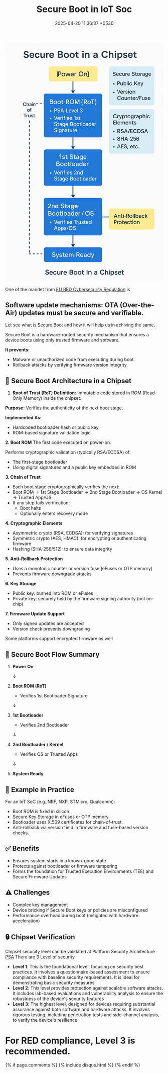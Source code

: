 ﻿---
layout: post
comments: true
IDENTIFIER: HCI 
title:  "Secure Boot in  IoT  Soc"
description: Secure Boot | Immutable Boot |Red| IoT| Security|SoC
date:   2025-04-20 11:36:37 +0530
categories: IoT
---
<img alt='Secure Boot' src='/assets/SecureBoot.png'>

One of the mandet from [EU RED Cybersecurity Regulation](https://eur-lex.europa.eu/legal-content/EN/TXT/?uri=CELEX%3A32022R030)
is 
## Software update mechanisms: OTA (Over-the-Air) updates must be secure and verifiable.
Let see what is Secure Boot and how it will help us in achiving the same.

Secure Boot is a hardware-rooted security mechanism that ensures a device boots using only trusted firmware and software.

**It prevents:**
- Malware or unauthorized code from executing during boot.
- Rollback attacks by verifying firmware version integrity.

## **🧠 Secure Boot Architecture in a Chipset**
1. **Root of Trust (RoT) Definition:** Immutable code stored in ROM (Read-Only Memory) inside the chipset.

**Purpose:** Verifies the authenticity of the next boot stage.

**Implemented As:**

- Hardcoded bootloader hash or public key
- ROM-based signature validation logic

**2. Boot ROM**
The first code executed on power-on.

Performs cryptographic validation (typically RSA/ECDSA) of:
- The first-stage bootloader
- Using digital signatures and a public key embedded in ROM

**3. Chain of Trust**
- Each boot stage cryptographically verifies the next:
- Boot ROM → 1st Stage Bootloader → 2nd Stage Bootloader → OS Kernel → Trusted App/OS
- If any step fails verification:
  - Boot halts
  - Optionally enters recovery mode

**4. Cryptographic Elements**
- Asymmetric crypto (RSA, ECDSA): for verifying signatures
- Symmetric crypto (AES, HMAC): for encrypting or authenticating firmware
- Hashing (SHA-256/512): to ensure data integrity

**5. Anti-Rollback Protection**
- Uses a monotonic counter or version fuse (eFuses or OTP memory)
- Prevents firmware downgrade attacks

**6. Key Storage**
- Public key: burned into ROM or eFuses
- Private key: securely held by the firmware signing authority (not on-chip)

**7. Firmware Update Support**
- Only signed updates are accepted
- Version check prevents downgrading

Some platforms support encrypted firmware as well

## **🔄 Secure Boot Flow Summary**

1. **Power On**

   ↓
2. **Boot ROM (RoT)**
   - Verifies 1st Bootloader Signature

   ↓
3. **1st Bootloader**
   - Verifies 2nd Bootloader

   ↓
4. **2nd Bootloader / Kernel**
   - Verifies OS or Trusted Apps

   ↓
5. **System Ready**

## **🔧 Example in Practice**
For an IoT SoC (e.g.,NRF, NXP, STMicro, Qualcomm):
- Boot ROM is fixed in silicon.
- Secure Key Storage in eFuses or OTP memory.
- Bootloader uses X.509 certificates for chain-of-trust.
- Anti-rollback via version field in firmware and fuse-based version checks.

## **✅ Benefits**
- Ensures system starts in a known-good state
- Protects against bootloader or firmware tampering
- Forms the foundation for Trusted Execution Environments (TEE) and Secure Firmware Updates

## **⚠️ Challenges**
- Complex key management
- Device bricking if Secure Boot keys or policies are misconfigured
- Performance overhead during boot (mitigated with hardware acceleration)
## **🔒 Chipset Verification** 

Chipset secucity level can be validated at Platform Security Architecture [PSA](https://www.psacertified.org/)
There are 3 Level of security
- **Level 1**: This is the foundational level, focusing on security best practices. It involves a questionnaire-based assessment to ensure compliance with baseline security requirements. It is ideal for demonstrating basic security measures
- **Level 2**: This level provides protection against scalable software attacks. It includes lab-based evaluations and vulnerability analysis to ensure the robustness of the device's security features
- **Level 3**: The highest level, designed for devices requiring substantial assurance against both software and hardware attacks. It involves rigorous testing, including penetration tests and side-channel analysis, to verify the device's resilience

# For RED compliance, Level 3 is recommended.	


{% if page.comments %} {% include disqus.html %} {% endif %}
